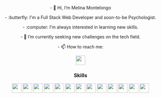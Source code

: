 <div align="center">
  <p>- 👋 Hi, I’m Melina Montelongo</p>
  <p>- :butterfly: I'm a Full Stack Web Developer and soon-to-be Psychologist.</p>
  <p>- :computer: I’m always interested in learning new skills.</p>
  <p>- 🌱 I’m currently seeking new challenges on the tech field.</p>
<p>- 📫 How to reach me:</p> <a href= "https://www.linkedin.com/in/melina-montelongo/"><img src="https://cdn.jsdelivr.net/gh/devicons/devicon/icons/linkedin/linkedin-original.svg" style="width:30px; height: 30px"/><a/>
</div>
  
<div align="center">
<h3>Skills</h3>
<img src="https://cdn.jsdelivr.net/gh/devicons/devicon/icons/javascript/javascript-original.svg" style="width:30px; height:30px;"/>
<img src="https://cdn.jsdelivr.net/gh/devicons/devicon/icons/html5/html5-original.svg" style="width:30px; height:30px;"/>
<img src="https://cdn.jsdelivr.net/gh/devicons/devicon/icons/css3/css3-original.svg" style="width:30px; height:30px;"/>
<img src="https://cdn.jsdelivr.net/gh/devicons/devicon/icons/sass/sass-original.svg" style="width:30px; height:30px;"/>
<img src="https://cdn.jsdelivr.net/gh/devicons/devicon/icons/bootstrap/bootstrap-original.svg" style="width:30px; height:30px;"/>
<img src="https://cdn.jsdelivr.net/gh/devicons/devicon/icons/tailwindcss/tailwindcss-plain.svg" style="width:30px; height:30px;"/>
<img src="https://cdn.jsdelivr.net/gh/devicons/devicon/icons/react/react-original.svg" style="width:30px; height:30px;"/>
<img src="https://cdn.jsdelivr.net/gh/devicons/devicon/icons/nodejs/nodejs-original.svg" style="width:30px; height:30px;" />
<img src="https://cdn.jsdelivr.net/gh/devicons/devicon/icons/mongodb/mongodb-original.svg" style="width:30px; height:30px;"/>
<img src="https://cdn.jsdelivr.net/gh/devicons/devicon/icons/postgresql/postgresql-plain.svg" style="width:30px; height:30px;"/>
<img src="https://cdn.jsdelivr.net/gh/devicons/devicon/icons/nextjs/nextjs-original.svg" style="width:30px; height:30px;"/>
<img src="https://cdn.jsdelivr.net/gh/devicons/devicon/icons/python/python-original.svg" style="width:30px; height:30px;"/>
<img src="https://cdn.jsdelivr.net/gh/devicons/devicon/icons/django/django-plain.svg" style="width:30px; height:30px;"/>
</div>
<!---
melinamontelongo/melinamontelongo is a ✨ special ✨ repository because its `README.md` (this file) appears on your GitHub profile.
You can click the Preview link to take a look at your changes.
--->
